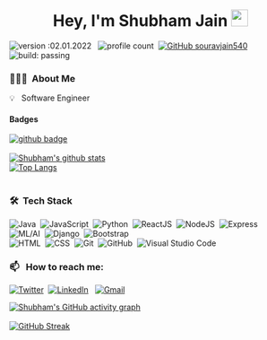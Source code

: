 <h1 align="center">Hey, I'm Shubham Jain <img src="https://raw.githubusercontent.com/aemmadi/aemmadi/master/wave.gif" width="30px"></h1> 

![version :02.01.2022](https://img.shields.io/badge/version-02.01.2022-informational) &nbsp;
![profile count](https://komarev.com/ghpvc/?username=shubhwip&color=red)&nbsp;
[![GitHub souravjain540](https://img.shields.io/github/followers/shubhwip?label=follow&style=social)](https://github.com/shubhwip)&nbsp;
![build: passing](https://img.shields.io/badge/build-passing-success)
### 👨🏻‍💻 &nbsp;About Me

💡 &nbsp; Software Engineer

#### Badges<br/>
[![github badge](https://img.shields.io/github/followers/shubhwip?label=Follow&style=social)](https://github.com/shubhwip)
<br/>
<br/>
[![Shubham's github stats](https://github-readme-stats.vercel.app/api?username=shubhwip&count_private=true&show_icons=true)](https://github.com/shubhwip/github-readme-stats)
<br/>
[![Top Langs](https://github-readme-stats.vercel.app/api/top-langs/?username=shubhwip&hide=css,sourcepawn&layout=compact)](https://github.com/shubhwip/github-readme-stats)
<br/>
<br/>

### 🛠 &nbsp;Tech Stack

![Java](https://img.shields.io/badge/-Java-05122A?style=flat&logo=java)&nbsp;
![JavaScript](https://img.shields.io/badge/-JavaScript-05122A?style=flat&logo=javascript)&nbsp;
![Python](https://img.shields.io/badge/-Python-05122A?style=flat&logo=python)&nbsp;
![ReactJS](https://img.shields.io/badge/-React-05122A?style=flat&logo=react)&nbsp;
![NodeJS](https://img.shields.io/badge/-NodeJS-05122A?style=flat&logo=node.js)&nbsp;
![Express](https://img.shields.io/badge/-Express-05122A?style=flat&logo=express)&nbsp;
![ML/AI](https://img.shields.io/badge/-ML/AI-05122A?)&nbsp;
![Django](https://img.shields.io/badge/-Django-05122A?style=flat&logo=django&logoColor=092E20)&nbsp;
![Bootstrap](https://img.shields.io/badge/-Bootstrap-05122A?style=flat&logo=bootstrap&logoColor=563D7C)\
![HTML](https://img.shields.io/badge/-HTML-05122A?style=flat&logo=HTML5)&nbsp;
![CSS](https://img.shields.io/badge/-CSS-05122A?style=flat&logo=CSS3&logoColor=1572B6)&nbsp;
![Git](https://img.shields.io/badge/-Git-05122A?style=flat&logo=git)&nbsp;
![GitHub](https://img.shields.io/badge/-GitHub-05122A?style=flat&logo=github)&nbsp;
![Visual Studio Code](https://img.shields.io/badge/-Visual%20Studio%20Code-05122A?style=flat&logo=visual-studio-code&logoColor=007ACC)&nbsp;

### 📫 &nbsp; How to reach me:

<a href="https://twitter.com/shubhjaincoder"><img alt="Twitter" src="https://img.shields.io/badge/Twitter%20-%230077B5.svg?&style=flat&logo=twitter&logoColor=white"/></a>&nbsp;
<a href="https://www.linkedin.com/in/shubhrjain/"><img alt="LinkedIn" src="https://img.shields.io/badge/linkedin%20-%230077B5.svg?&style=flat&logo=linkedin&logoColor=white"/></a> &nbsp;
<a href="mailto:shubhrjain70@gmail.com"><img alt="Gmail" src="https://img.shields.io/badge/Gmail-D14836?style=flat&logo=gmail&logoColor=white" /></a> &nbsp;
<br/>

  [![Shubham's GitHub activity graph](https://activity-graph.herokuapp.com/graph?username=shubhwip&theme=xcode)](https://git.io/ShreyaPrasad1209)
   <br />
   <br />
   [![GitHub Streak](http://github-readme-streak-stats.herokuapp.com?user=shubhwip&theme=prussian&hide_border=true)](https://git.io/streak-stats)
   <br />
   <br />
